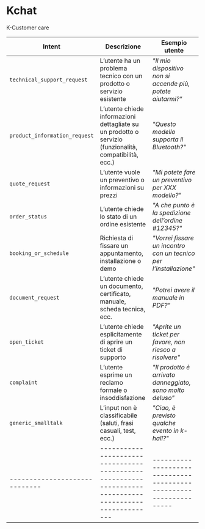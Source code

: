 # Kchat

K-Customer care

| **Intent**                    | **Descrizione**                                                                                        | **Esempio utente**                                                |
| ----------------------------- | ------------------------------------------------------------------------------------------------------ | ----------------------------------------------------------------- |
| `technical_support_request`   | L’utente ha un problema tecnico con un prodotto o servizio esistente                                   | *"Il mio dispositivo non si accende più, potete aiutarmi?"*       |
| `product_information_request` | L’utente chiede informazioni dettagliate su un prodotto o servizio (funzionalità, compatibilità, ecc.) | *"Questo modello supporta il Bluetooth?"*                         |
| `quote_request`               | L’utente vuole un preventivo o informazioni su prezzi                                                  | *"Mi potete fare un preventivo per XXX modello?"*                 |
| `order_status`                | L’utente chiede lo stato di un ordine esistente                                                        | *"A che punto è la spedizione dell’ordine #12345?"*               |
| `booking_or_schedule`         | Richiesta di fissare un appuntamento, installazione o demo                                             | *"Vorrei fissare un incontro con un tecnico per l’installazione"* |
| `document_request`            | L’utente chiede un documento, certificato, manuale, scheda tecnica, ecc.                               | *"Potrei avere il manuale in PDF?"*                               |
| `open_ticket`                 | L’utente chiede esplicitamente di aprire un ticket di supporto                                         | *"Aprite un ticket per favore, non riesco a risolvere"*           |
| `complaint`                   | L’utente esprime un reclamo formale o insoddisfazione                                                  | *"Il prodotto è arrivato danneggiato, sono molto deluso"*         |
| `generic_smalltalk`           | L’input non è classificabile (saluti, frasi casuali, test, ecc.)                                       | *"Ciao, è previsto qualche evento in k-hall?"*                    |
| ----------------------------- | ------------------------------------------------------------------------------------------------------ | ----------------------------------------------------------------- |

